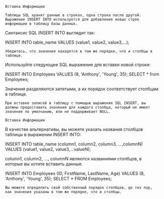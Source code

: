 ```roomsql
Вставка Информации
```

```roomsql
Таблицы SQL хранят данные в строках, одна строка после другой. Выражение INSERT INTO используется для добавления новых строк информации в таблицу базы данных.
```

Синтаксис SQL INSERT INTO выглядит так:

INSERT INTO table_name
VALUES (value1, value2, value3,...);

```roomsql
Убедитесь, что значения находятся в том же порядке, что и столбцы в таблице.
```

Используйте следующее SQL выражение для вставки новой строки:

INSERT INTO Employees 
VALUES (8, 'Anthony', 'Young', 35);
SELECT * from Employees;

Значения разделяются запятыми, а их порядок соответствует столбцам в таблице.

```roomsql
При вставке записей в таблицу с помощью выражения SQL INSERT, вы должны предоставить значения для каждого столбца, который не имеет значения по умолчанию, или не поддерживает NULL.
```

```roomsql
Вставка Информации
```

В качестве альтернативы, вы можете указать названия столбцов таблицы в выражении INSERT INTO:

INSERT INTO table_name (column1, column2, column3, ...,columnN)  
VALUES (value1, value2, value3,...valueN);

column1, column2, ..., columnN являются названиями столбцов, в которые вы хотите вставить данные.

INSERT INTO Employees (ID, FirstName, LastName, Age)
VALUES (8, 'Anthony', 'Young', 35);
SELECT * FROM Employees; 

```roomsql
Вы можете определить свой собственный порядок столбцов, до тех пор, как значения указаны в том же порядке, что и столбцы.
```